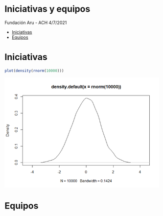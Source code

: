 Iniciativas y equipos
================
Fundación Aru - ACH
4/7/2021

-   [Iniciativas](#iniciativas)
-   [Equipos](#equipos)

# Iniciativas

``` r
plot(density(rnorm(10000)))
```

![](2021-07-04-equipos_files/figure-gfm/unnamed-chunk-1-1.png)<!-- -->

# Equipos
